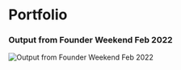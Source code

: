 # Portfolio

### Output from Founder Weekend Feb 2022
![Output from Founder Weekend Feb 2022](https://raw.githubusercontent.com/GordonRudman/Portfolio/main/Founder%20Weekend%20Feb%202022.gif)
